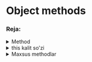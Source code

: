 # Object methods

### Reja: 

<details>
    <summary>Method</summary>

> <br> 💡 **JavaScript method -** funksiya qiymatiga ega bo'lgan obyekt xususiyati <br><br>

````javascript
    const dasturchi = {
        ism: 'Javohir',
        yosh: 24,
        sayHello(): function() {
            console.log('Hello guys');
        }
    }

    dasturchi.sayHello();
````

<br>

</details>

<details>
    <summary>this kalit so'zi</summary>

> <br> 💡 Method ichida obyektning xususiyatlaridan foydalanish uchun **this** kalit so'zidan foydalaniladi <br><br>

````javascript
    const dasturchi = {
        ism: 'Javohir',
        yosh: 24,
        sayHello(): function() {
            console.log('Hello guys! My name is ' + this.ism);
        }
    }

    dasturchi.sayHello();
````

</details>

<details>
    <summary>Maxsus methodlar</summary>

---

<details>
    <summary>Object.keys()</summary>

> <br> 💡 **Object.keys() -** berilgan obyektning kalitlar ro'yxatini qaytaruvchi maxsus funksiya <br><br>

````javascript
    const dasturchi = {
        ism: 'Javohir',
        yosh: 24
    }
    console.log(Object.keys(dasturchi)); // ['ism', 'yosh']
````

</details>
<details>
    <summary>Object.values()</summary>

> <br> 💡 **Object.keys() -** berilgan obyektning qiymatlar ro'yxatini qaytaruvchi maxsus funksiya <br><br>

````javascript
    const dasturchi = {
        ism: 'Javohir',
        yosh: 24
    }
    console.log(Object.values(dasturchi)); // ['Javohir', '24']
````

</details>

<details>
    <summary>Object.entries()</summary>

> <br> 💡 **Object.entries() -** berilgan obyektlarni arrayga o'tkazib, arraylarning arrayini qaytaruvchi maxsus funksiya <br><br>

````javascript
    const dasturchi = {
        ism: 'Javohir',
        yosh: 24
    }
    console.log(Object.entries(dasturchi)); // [['ism', 'Javohir'], ['yosh', 24]]
````

</details>

---

</details>
